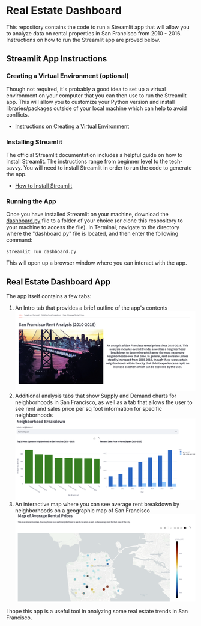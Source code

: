 # Real Estate Dashboard
This repository contains the code to run a Streamlit app that will allow you to analyze data on rental properties in San Francisco from 2010 - 2016.  Instructions on how to run the Streamlit app are proved below.

## Streamlit App Instructions
### Creating a Virtual Environment (optional)
Though not required, it's probably a good idea to set up a virtual environment on your computer that you can then use to run the Streamlit app.  This will allow you to customize your Python version and install libraries/packages outside of your local machine which can help to avoid conflicts.
- [Instructions on Creating a Virtual Environment](https://www.freecodecamp.org/news/how-to-setup-virtual-environments-in-python/)

### Installing Streamlit
The official Streamlit documentation includes a helpful guide on how to install Streamlit.  The instructions range from beginner level to the tech-savvy.  You will need to install Streamlit in order to run the code to generate the app.
- [How to Install Streamlit](https://docs.streamlit.io/get-started/installation#)

### Running the App
Once you have installed Streamlit on your machine, download the [dashboard.py](Code/dashboard.py) file to a folder of your choice (or clone this respository to your machine to access the file).  In Terminal, navigate to the directory where the "dashboard.py" file is located, and then enter the following command:
```
streamlit run dashboard.py
```
This will open up a browser window where you can interact with the app.

## Real Estate Dashboard App
The app itself contains a few tabs:
1. An Intro tab that provides a brief outline of the app's contents ![Intro](Images/App%20Intro.png)
2. Additional analysis tabs that show Supply and Demand charts for neighborhoods in San Francisco, as well as a tab that allows the user to see rent and sales price per sq foot information for specific neighborhoods ![Charts](Images/Neighborhoo_Breakdown.png)
3. An interactive map where you can see average rent breakdown by neighborhoods on a geographic map of San Francisco ![Map](Images/InteractiveMap.png)

I hope this app is a useful tool in analyzing some real estate trends in San Francisco.
